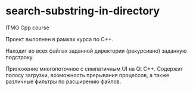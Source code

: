 # search-substring-in-directory
ITMO Cpp course

Проект выполнен в рамках курса по С++.

Находит во всех файлах заданной директории (рекурсивно) заданную подстроку.

Приложение многопоточное с симпатичным UI на Qt C++. Содержит полосу загрузки, возможность прерывания процессов, а также различные фильтры по расширению файлов.
